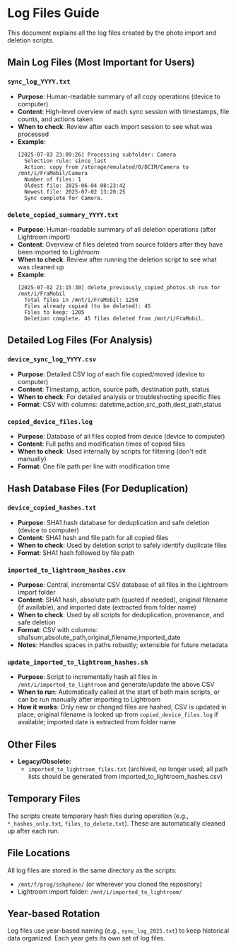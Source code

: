 # Log Files Guide

This document explains all the log files created by the photo import and deletion scripts.

## Main Log Files (Most Important for Users)

### `sync_log_YYYY.txt`
- **Purpose**: Human-readable summary of all copy operations (device to computer)
- **Content**: High-level overview of each sync session with timestamps, file counts, and actions taken
- **When to check**: Review after each import session to see what was processed
- **Example**:
  ```
  [2025-07-03 23:09:26] Processing subfolder: Camera
    Selection rule: since_last
    Action: copy from /storage/emulated/0/DCIM/Camera to /mnt/i/FraMobil/Camera
    Number of files: 1
    Oldest file: 2025-06-04 08:23:42
    Newest file: 2025-07-02 13:20:25
    Sync complete for Camera.
  ```

### `delete_copied_summary_YYYY.txt`
- **Purpose**: Human-readable summary of all deletion operations (after Lightroom import)
- **Content**: Overview of files deleted from source folders after they have been imported to Lightroom
- **When to check**: Review after running the deletion script to see what was cleaned up
- **Example**:
  ```
  [2025-07-02 21:15:30] delete_previously_copied_photos.sh run for /mnt/i/FraMobil
    Total files in /mnt/i/FraMobil: 1250
    Files already copied (to be deleted): 45
    Files to keep: 1205
    Deletion complete. 45 files deleted from /mnt/i/FraMobil.
  ```

## Detailed Log Files (For Analysis)

### `device_sync_log_YYYY.csv`
- **Purpose**: Detailed CSV log of each file copied/moved (device to computer)
- **Content**: Timestamp, action, source path, destination path, status
- **When to check**: For detailed analysis or troubleshooting specific files
- **Format**: CSV with columns: datetime,action,src_path,dest_path,status

### `copied_device_files.log`
- **Purpose**: Database of all files copied from device (device to computer)
- **Content**: Full paths and modification times of copied files
- **When to check**: Used internally by scripts for filtering (don't edit manually)
- **Format**: One file path per line with modification time

## Hash Database Files (For Deduplication)

### `device_copied_hashes.txt`
- **Purpose**: SHA1 hash database for deduplication and safe deletion (device to computer)
- **Content**: SHA1 hash and file path for all copied files
- **When to check**: Used by deletion script to safely identify duplicate files
- **Format**: SHA1 hash followed by file path

### `imported_to_lightroom_hashes.csv`
- **Purpose**: Central, incremental CSV database of all files in the Lightroom import folder
- **Content**: SHA1 hash, absolute path (quoted if needed), original filename (if available), and imported date (extracted from folder name)
- **When to check**: Used by all scripts for deduplication, provenance, and safe deletion
- **Format**: CSV with columns: sha1sum,absolute_path,original_filename,imported_date
- **Notes**: Handles spaces in paths robustly; extensible for future metadata

### `update_imported_to_lightroom_hashes.sh`
- **Purpose**: Script to incrementally hash all files in `/mnt/i/imported_to_lightroom` and generate/update the above CSV
- **When to run**: Automatically called at the start of both main scripts, or can be run manually after importing to Lightroom
- **How it works**: Only new or changed files are hashed; CSV is updated in place; original filename is looked up from `copied_device_files.log` if available; imported date is extracted from folder name

## Other Files

- **Legacy/Obsolete:**
  - `imported_to_lightroom_files.txt` (archived, no longer used; all path lists should be generated from imported_to_lightroom_hashes.csv)

## Temporary Files

The scripts create temporary hash files during operation (e.g., `*_hashes_only.txt`, `files_to_delete.txt`). These are automatically cleaned up after each run.

## File Locations

All log files are stored in the same directory as the scripts:
- `/mnt/f/prog/sshphone/` (or wherever you cloned the repository)
- Lightroom import folder: `/mnt/i/imported_to_lightroom/`

## Year-based Rotation

Log files use year-based naming (e.g., `sync_log_2025.txt`) to keep historical data organized. Each year gets its own set of log files. 